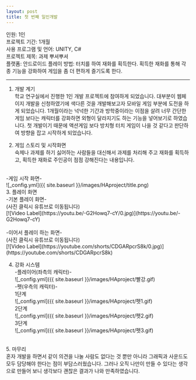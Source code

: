 ```yaml
---
layout: post
title: 첫 번째 일인개발
---
```


인원: 1인 <br>
프로젝트 기간: 1개월 <br>
사용 프로그램 및 언어: UNITY, C# <br>
프로젝트 제목: 과제 뿌셔뿌셔 <br>
플랫폼: 안드로이드
플레이 방법: 터치를 하여 재화를 획득한다. 획득한 재화를 통해 각종 기능을 강화하여 게임을 좀 더 편하게 즐기도록 한다. <br>


---


1. 개발 계기<br>
 학교 연구실에서 진행한 1인 개발 프로젝트에 참여하게 되었습니다. 대부분이 웹페이지 개발을 신청하였기에 색다른 것을 개발해보고자 
 모바일 게임 부분에 도전을 하게 되었습니다. 1개월이라는 넉넉한 기간과 방학중이라는 이점을 살려 너무 간단한 게임 보다는 캐릭터를 강화하면
 외형이 달라지기도 하는 기능을 넣어보기로 하였습니다. 첫 개발이기 때문에 액션게임 보다 방치형 터치 게임이 나을 것 같다고 판단하여 방향을
 잡고 시작하게 되었습니다. <br>
 

2. 게임 스토리 및 시작화면<br>
숙제나 과제를 하기 싫어하는 사람들을 대신해서 과제를 처리해 주고 재화를 획득하고, 획득한 재화로 주인공이 점점 강해진다는 내용입니다.
<br>
-게임 시작 화면- <br>
![_config.yml]({{ site.baseurl }}/images/HAproject/title.png)


<br>
3. 플레이 화면<br>
-기본 플레이 화면-<br>
(사진 클릭시 유튜브로 이동됩니다)<br>
[![Video Label](https://youtu.be/-G2Howq7-cY/0.jpg)](https://youtu.be/-G2Howq7-cY)<br><br>
-이어서 플레이 하는 화면-<br>
(사진 클릭시 유튜브로 이동됩니다)<br>
[![Video Label](https://youtube.com/shorts/CDGARpcrS8k/0.jpg)](https://youtube.com/shorts/CDGARpcrS8k)<br>


4. 강화 시스템<br>
-플레이어(좌측의 캐릭터)-<br>
![_config.yml]({{ site.baseurl }}/images/HAproject/빨강.gif)<br>
-펫(우측의 캐릭터)-<br>
1단계<br>
![_config.yml]({{ site.baseurl }}/images/HAproject/펫1.gif)<br>
2단계<br>
![_config.yml]({{ site.baseurl }}/images/HAproject/펫2.gif)<br>
3단계<br>
![_config.yml]({{ site.baseurl }}/images/HAproject/펫3.gif)<br>


<br>
5. 마무리<br>
혼자 개발을 하면서 같이 의견을 나눌 사람도 없다는 것 뿐만 아니라 그래픽과 사운드도 모두 담당해야 한다는 점이 부담스러웠습니다. 그러나 오직 나만이 만들 수 있다는 생각으로 만들어 보니 생각보다 괜찮은 결과가 나와 만족하였습니다. 


